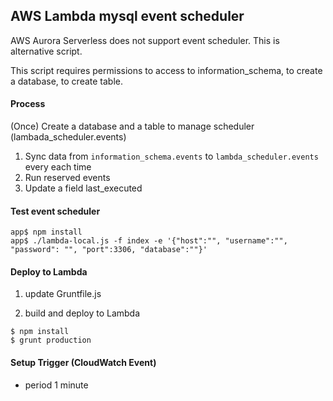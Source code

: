 ## AWS Lambda mysql event scheduler

AWS Aurora Serverless does not support event scheduler.
This is alternative script.

This script requires permissions to access to information_schema, to create a database, to create table.
#### Process
(Once) Create a database and a table to manage scheduler (lambada_scheduler.events)

1. Sync data from `information_schema.events` to `lambda_scheduler.events` every each time
2. Run reserved events
3. Update a field last_executed

#### Test event scheduler
```
app$ npm install
app$ ./lambda-local.js -f index -e '{"host":"", "username":"", "password": "", "port":3306, "database":""}' 
```

#### Deploy to Lambda
1. update Gruntfile.js

2. build and deploy to Lambda
```
$ npm install
$ grunt production
```

#### Setup Trigger (CloudWatch Event)
- period 1 minute  
